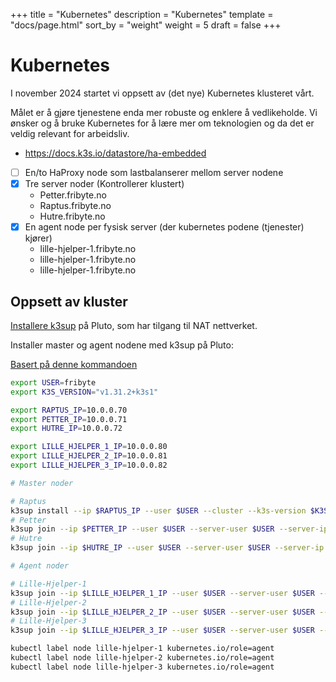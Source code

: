 +++
title = "Kubernetes"
description = "Kubernetes"
template = "docs/page.html"
sort_by = "weight"
weight = 5
draft = false
+++

# Kubernetes

I november 2024 startet vi oppsett av (det nye) Kubernetes klusteret vårt.

Målet er å gjøre tjenestene enda mer robuste og enklere å vedlikeholde. Vi
ønsker og å bruke Kubernetes for å lære mer om teknologien og da det er veldig
relevant for arbeidsliv.

- https://docs.k3s.io/datastore/ha-embedded
- [ ] En/to HaProxy node som lastbalanserer mellom server nodene
- [x] Tre server noder (Kontrollerer klustert)
  - Petter.fribyte.no
  - Raptus.fribyte.no
  - Hutre.fribyte.no
- [x] En agent node per fysisk server (der kubernetes podene (tjenester) kjører)
  - lille-hjelper-1.fribyte.no
  - lille-hjelper-1.fribyte.no
  - lille-hjelper-1.fribyte.no

## Oppsett av kluster

[Installere k3sup](https://github.com/alexellis/k3sup?tab=readme-ov-file#download-k3sup-tldr) på Pluto, som har tilgang til NAT nettverket.

Installer master og agent nodene med k3sup på Pluto:

[Basert på denne kommandoen](https://github.com/alexellis/k3sup?tab=readme-ov-file#create-a-multi-master-ha-setup-with-embedded-etcd)


```bash
export USER=fribyte
export K3S_VERSION="v1.31.2+k3s1"

export RAPTUS_IP=10.0.0.70
export PETTER_IP=10.0.0.71
export HUTRE_IP=10.0.0.72

export LILLE_HJELPER_1_IP=10.0.0.80
export LILLE_HJELPER_2_IP=10.0.0.81
export LILLE_HJELPER_3_IP=10.0.0.82

# Master noder

# Raptus
k3sup install --ip $RAPTUS_IP --user $USER --cluster --k3s-version $K3S_VERSION
# Petter
k3sup join --ip $PETTER_IP --user $USER --server-user $USER --server-ip $RAPTUS_IP --server --k3s-version $K3S_VERSION
# Hutre
k3sup join --ip $HUTRE_IP --user $USER --server-user $USER --server-ip $RAPTUS_IP --server --k3s-version $K3S_VERSION

# Agent noder

# Lille-Hjelper-1
k3sup join --ip $LILLE_HJELPER_1_IP --user $USER --server-user $USER --server-ip $RAPTUS_IP  --k3s-version $K3S_VERSION
# Lille-Hjelper-2
k3sup join --ip $LILLE_HJELPER_2_IP --user $USER --server-user $USER --server-ip $RAPTUS_IP --k3s-version $K3S_VERSION
# Lille-Hjelper-3
k3sup join --ip $LILLE_HJELPER_3_IP --user $USER --server-user $USER --server-ip $RAPTUS_IP --k3s-version $K3S_VERSION

kubectl label node lille-hjelper-1 kubernetes.io/role=agent
kubectl label node lille-hjelper-2 kubernetes.io/role=agent
kubectl label node lille-hjelper-3 kubernetes.io/role=agent
```
